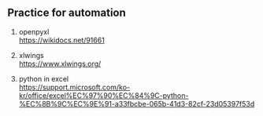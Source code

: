 ## Practice for automation

1. openpyxl   
 https://wikidocs.net/91661

2. xlwings   
 https://www.xlwings.org/

3. python in excel    
 https://support.microsoft.com/ko-kr/office/excel%EC%97%90%EC%84%9C-python-%EC%8B%9C%EC%9E%91-a33fbcbe-065b-41d3-82cf-23d05397f53d
